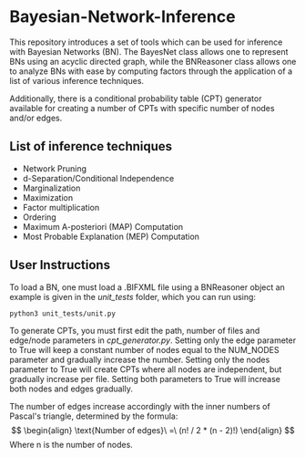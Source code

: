 # Bayesian-Network-Inference
This repository introduces a set of tools which can be used for inference with Bayesian Networks (BN). The BayesNet class allows one to represent BNs using an acyclic directed graph, while the BNReasoner class allows one to analyze BNs with ease by computing factors through the application of a list of various inference techniques. 

Additionally, there is a conditional probability table (CPT) generator available for creating a number of CPTs with specific number of nodes and/or edges.
## List of inference techniques
* Network Pruning
* d-Separation/Conditional Independence
* Marginalization
* Maximization
* Factor multiplication
* Ordering
* Maximum A-posteriori (MAP) Computation
* Most Probable Explanation (MEP) Computation
## User Instructions
To load a BN, one must load a .BIFXML file using a BNReasoner object an example is given in the *unit_tests* folder, which you can run using:
```
python3 unit_tests/unit.py
```
To generate CPTs, you must first edit the path, number of files and edge/node parameters in *cpt_generator.py*. Setting only the edge parameter to True will keep a constant number of nodes equal to the NUM_NODES parameter and gradually increase the number. Setting only the nodes parameter to True will create CPTs where all nodes are independent, but gradually increase per file. Setting both parameters to True will increase both nodes and edges gradually. 

The number of edges increase accordingly with the inner numbers of Pascal's triangle, determined by the formula:
$$
\begin{align}
  \text{Number of edges}\ =\ (n! / 2 * (n - 2)!)
\end{align}
$$
Where n is the number of nodes.